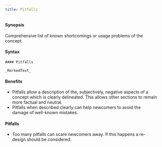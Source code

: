 ```yaml
---
title: Pitfalls
---
```


#### Synopsis

Comprehensive list of known shortcomings or usage problems of the concept.

#### Syntax

```
#### Pitfalls

_MarkedText_
```

#### Benefits

* Pitfalls allow a description of the, subjectively, negative aspects of a concept which is clearly delineated. This allows other sections to remain more factual and neutral.
* Pitfalls when described clearly can help newcomers to avoid the damage of well-known mistakes.

#### Pitfalls

* Too many pitfalls can scare newcomers away. If this happens a re-design should be considered.

